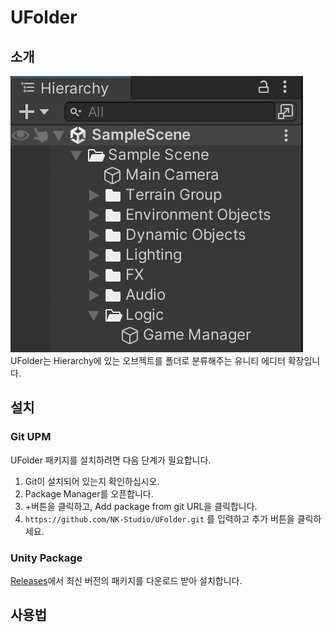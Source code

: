 # UFolder
## 소개
![image.png](Image%2Fimage.png)
UFolder는 Hierarchy에 있는 오브젝트를 폴더로 분류해주는 유니티 에디터 확장입니다.

## 설치
### Git UPM
UFolder 패키지를 설치하려면 다음 단계가 필요합니다.
1. Git이 설치되어 있는지 확인하십시오.
2. Package Manager를 오픈합니다.
3. +버튼을 클릭하고, Add package from git URL을 클릭합니다.
4. `https://github.com/NK-Studio/UFolder.git` 를 입력하고 추가 버튼을 클릭하세요.

### Unity Package
[Releases](https://github.com/NK-Studio/UFolder/releases)에서 최신 버전의 패키지를 다운로드 받아 설치합니다.
## 사용법

